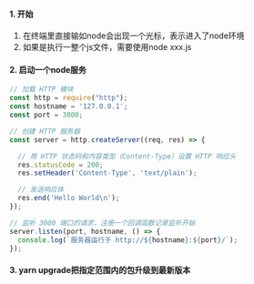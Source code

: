 #### 1. 开始
1. 在终端里直接输如node会出现一个光标，表示进入了node环境
2. 如果是执行一整个js文件，需要使用node xxx.js

#### 2. 启动一个node服务
```javascript
// 加载 HTTP 模块
const http = require("http");
const hostname = '127.0.0.1';
const port = 3000;

// 创建 HTTP 服务器
const server = http.createServer((req, res) => {

  // 用 HTTP 状态码和内容类型（Content-Type）设置 HTTP 响应头
  res.statusCode = 200;
  res.setHeader('Content-Type', 'text/plain');

  // 发送响应体
  res.end('Hello World\n');
});

// 监听 3000 端口的请求，注册一个回调函数记录监听开始
server.listen(port, hostname, () => {
  console.log(`服务器运行于 http://${hostname}:${port}/`);
});
```

#### 3. yarn upgrade把指定范围内的包升级到最新版本

